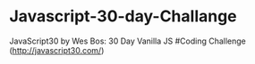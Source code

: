 # Javascript-30-day-Challange
JavaScript30 by Wes Bos: 30 Day Vanilla JS #Coding Challenge (http://javascript30.com/)

